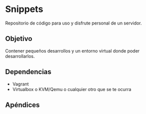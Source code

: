 # Snippets

Repositorio de código para uso y disfrute personal de un servidor.

## Objetivo

Contener pequeños desarrollos y un entorno virtual donde poder desarrollarlos.

## Dependencias

* Vagrant
* Virtualbox o KVM/Qemu o cualquier otro que se te ocurra

## Apéndices
